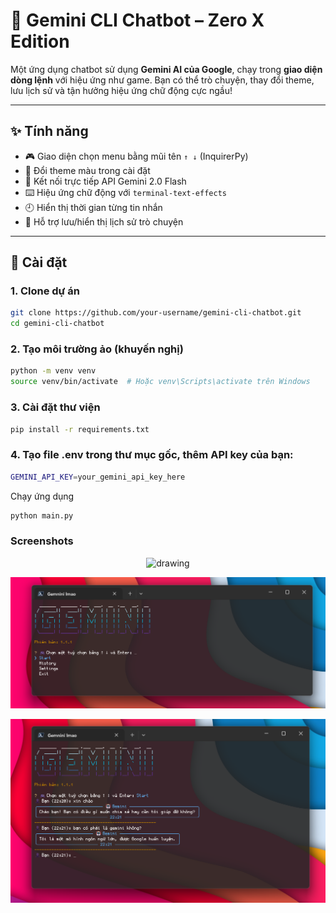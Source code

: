 # 🤖 Gemini CLI Chatbot – Zero X Edition

Một ứng dụng chatbot sử dụng **Gemini AI của Google**, chạy trong **giao diện dòng lệnh** với hiệu ứng như game. Bạn có thể trò chuyện, thay đổi theme, lưu lịch sử và tận hưởng hiệu ứng chữ động cực ngầu!

---

## ✨ Tính năng

- 🎮 Giao diện chọn menu bằng mũi tên `↑ ↓` (InquirerPy)
- 🎨 Đổi theme màu trong cài đặt
- 🧠 Kết nối trực tiếp API Gemini 2.0 Flash
- ⌨️ Hiệu ứng chữ động với `terminal-text-effects`
- 🕘 Hiển thị thời gian từng tin nhắn
- 💾 Hỗ trợ lưu/hiển thị lịch sử trò chuyện

---

## 🧰 Cài đặt

### 1. Clone dự án

```bash
git clone https://github.com/your-username/gemini-cli-chatbot.git
cd gemini-cli-chatbot
```

### 2. Tạo môi trường ảo (khuyến nghị)

```bash
python -m venv venv
source venv/bin/activate  # Hoặc venv\Scripts\activate trên Windows
```

### 3. Cài đặt thư viện

```bash
pip install -r requirements.txt
```

### 4. Tạo file .env trong thư mục gốc, thêm API key của bạn:

```bash
GEMINI_API_KEY=your_gemini_api_key_here
```

Chạy ứng dụng

```bash
python main.py
```

### Screenshots

<p align="center">
<img src="./images/ezgif.com-speed.gif" alt="drawing" width="full">
</p>
<p align="center">
<img src="./images/Screenshot 2025-07-09 222053.png" alt="drawing" width="full">
</p>
<p align="center">
<img src="./images/Screenshot 2025-07-09 222135.png" alt="drawing" width="full">
</p>
